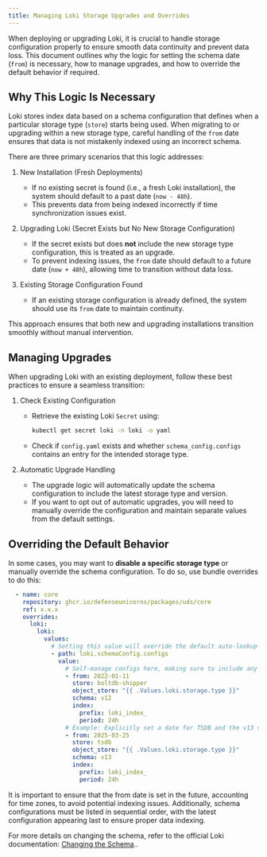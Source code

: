 ```yaml
---
title: Managing Loki Storage Upgrades and Overrides
---
```


When deploying or upgrading Loki, it is crucial to handle storage configuration properly to ensure smooth data continuity and prevent data loss. This document outlines why the logic for setting the schema date (`from`) is necessary, how to manage upgrades, and how to override the default behavior if required.

## Why This Logic Is Necessary
Loki stores index data based on a schema configuration that defines when a particular storage type (`store`) starts being used. When migrating to or upgrading within a new storage type, careful handling of the `from` date ensures that data is not mistakenly indexed using an incorrect schema.

There are three primary scenarios that this logic addresses:

1. New Installation (Fresh Deployments)
   - If no existing secret is found (i.e., a fresh Loki installation), the system should default to a past date (`now - 48h`).
   - This prevents data from being indexed incorrectly if time synchronization issues exist.

2. Upgrading Loki (Secret Exists but No New Storage Configuration)
   - If the secret exists but does **not** include the new storage type configuration, this is treated as an upgrade.
   - To prevent indexing issues, the `from` date should default to a future date (`now + 48h`), allowing time to transition without data loss.

3. Existing Storage Configuration Found
   - If an existing storage configuration is already defined, the system should use its `from` date to maintain continuity.

This approach ensures that both new and upgrading installations transition smoothly without manual intervention.

## Managing Upgrades
When upgrading Loki with an existing deployment, follow these best practices to ensure a seamless transition:

1. Check Existing Configuration
   - Retrieve the existing Loki `Secret` using:
     ```sh
     kubectl get secret loki -n loki -o yaml
     ```
   - Check if `config.yaml` exists and whether `schema_config.configs` contains an entry for the intended storage type.

2. Automatic Upgrade Handling
   - The upgrade logic will automatically update the schema configuration to include the latest storage type and version.
   - If you want to opt out of automatic upgrades, you will need to manually override the configuration and maintain separate values from the default settings.

## Overriding the Default Behavior
In some cases, you may want to **disable a specific storage type** or manually override the schema configuration. To do so, use bundle overrides to do this:

```yaml
  - name: core
    repository: ghcr.io/defenseunicorns/packages/uds/core
    ref: x.x.x
    overrides:
      loki:
        loki:
          values:
            # Setting this value will override the default auto-lookup behavior
            - path: loki.schemaConfig.configs
              value:
                # Self-manage configs here, making sure to include any previous dates you used
                - from: 2022-01-11
                  store: boltdb-shipper
                  object_store: "{{ .Values.loki.storage.type }}"
                  schema: v12
                  index:
                    prefix: loki_index_
                    period: 24h
                # Example: Explicitly set a date for TSDB and the v13 schema, making sure this is in the future
                - from: 2025-03-25
                  store: tsdb
                  object_store: "{{ .Values.loki.storage.type }}"
                  schema: v13
                  index:
                    prefix: loki_index_
                    period: 24h
```

It is important to ensure that the from date is set in the future, accounting for time zones, to avoid potential indexing issues. Additionally, schema configurations must be listed in sequential order, with the latest configuration appearing last to ensure proper data indexing.

For more details on changing the schema, refer to the official Loki documentation: [Changing the Schema](https://grafana.com/docs/loki/latest/operations/storage/schema/#changing-the-schema)..

